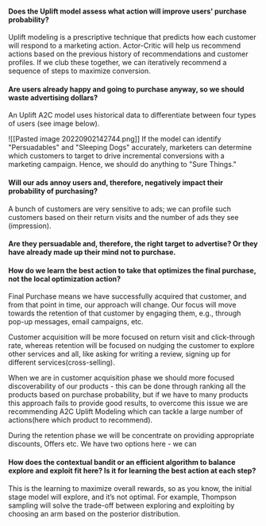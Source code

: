 #### Does the Uplift model assess what action will improve users' purchase probability?
Uplift modeling is a prescriptive technique that predicts how each customer will respond to a marketing action. Actor-Critic will help us recommend actions based on the previous history of recommendations and customer profiles. If we club these together, we can iteratively recommend a sequence of steps to maximize conversion.

#### Are users already happy and going to purchase anyway, so we should waste advertising dollars?
An Uplift A2C model uses historical data to differentiate between four types of users (see image below).

![[Pasted image 20220902142744.png]]
If the model can identify "Persuadables" and "Sleeping Dogs" accurately, marketers can determine which customers to target to drive incremental conversions with a marketing campaign. Hence, we should do anything to "Sure Things."

#### Will our ads annoy users and, therefore, negatively impact their probability of purchasing?
A bunch of customers are very sensitive to ads; we can profile such customers based on their return visits and the number of ads they see (impression).

#### Are they persuadable and, therefore, the right target to advertise? Or they have already made up their mind not to purchase. 


#### How do we learn the best action to take that optimizes the final purchase, not the local optimization action?
Final Purchase means we have successfully acquired that customer, and from that point in time, our approach will change. Our focus will move towards the retention of that customer by engaging them, e.g., through pop-up messages, email campaigns, etc.

Customer acquisition will be more focused on return visit and click-through rate, whereas retention will be focused on nudging the customer to explore other services and all, like asking for writing a review, signing up for different services(cross-selling). 

When we are in customer acquisition phase we should more focused discoverability of our products - this can be done through ranking all the products based on purchase probability, but if we have to many products this approach fails to provide good results, to overcome this issue we are recommending A2C Uplift Modeling which can tackle a large number of actions(here which product to recommend).

During the retention phase we will be concentrate on providing appropriate discounts, Offers etc. We have two options here - we can 

#### How does the contextual bandit or an efficient algorithm to balance explore and exploit fit here? Is it for learning the best action at each step?
This is the learning to maximize overall rewards, so as you know, the initial stage model will explore, and it’s not optimal. For example, Thompson sampling will solve the trade-off between exploring and exploiting by choosing an arm based on the posterior distribution.